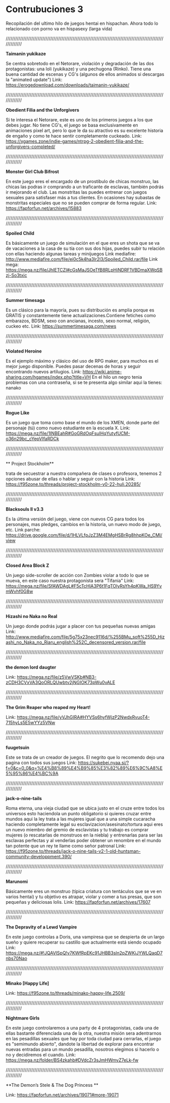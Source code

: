 # Contrubuciones 3

Recopilación del ultimo hilo de juegos hentai en hispachan. Ahora todo lo relacionado con porno va en hispasexy (larga vida)

/////////////////////////////////////////////////////////////////////////////////////////////////////////////

**Taimanin yukikaze** 

Se centra sobretodo en el Netorare, violación y degradación de las dos protagonistas: una loli (yukikaze) 
y una pechugona (Rinko). Tiene una buena cantidad de escenas y CG's (algunos de ellos animados si descargas la "animated update") 
Link: https://erogedownload.com/downloads/taimanin-yukikaze/

/////////////////////////////////////////////////////////////////////////////////////////////////////////////

**Obedient Filia and the Unforgivers** 

Si te interesa el Netorare, este es uno de los primeros juegos a los que debes jugar. 
No tiene CG's, el juego se basa exclusivamente en animaciones pixel art, pero lo que le da su atractivo es su excelente 
historia de engaño y como te hace sentir completamente cuckeado.
Link: https://xgames.zone/indie-games/ntrpg-2-obedient-filia-and-the-unforgivers-completed/

/////////////////////////////////////////////////////////////////////////////////////////////////////////////

**Monster Girl Club Bifrost**

En este juego eres el encargado de un prostibulo de chicas monstruo, las chicas 
las podras ir comprando a un traficante de esclavas, también podrás ir mejorando el club. Las monstritas las 
puedes entrenar con juegos sexuales para satisfaser más a tus clientes. En ocasiones hay subastas de monstritas 
especiales que no se pueden comprar de forma regular.
Link: https://fapforfun.net/archives/15883

/////////////////////////////////////////////////////////////////////////////////////////////////////////////

**Spoiled Child** 

Es básicamente un juego de simulación en el que eres un shota que se va de vacaciones 
a la casa de su tía con sus dos hijas, puedes subir tu relación con ellas haciendo algunas tareas y minijuegos
Link mediafire: http://www.mediafire.com/file/ei0c5k4ha3lr2l3/Spoiled_Child.rar/file
Link mega: https://mega.nz/file/JhIETCZI#cGsMaJSOeTfB8RLpHiNDRF1VBDmaXWqSBzj-So3txic

/////////////////////////////////////////////////////////////////////////////////////////////////////////////

**Summer timesaga** 

Es un clásico para la mayoría, pues su distribución es amplia porque es GRATIS y constantemente 
tiene actualizaciones.Contiene fetiches como embarazos, BDSM, sexo con ancianas, incesto, sexo normal, religión, cuckeo etc.
Link: https://summertimesaga.com/news

/////////////////////////////////////////////////////////////////////////////////////////////////////////////

**Violated Heroine** 

Es el ejemplo máximo y clásico del uso de RPG maker, para muchos es el mejor juego disponible. 
Puedes pasar decenas de horas y seguir encontrando nuevos artilugios.
Link: https://wiki.anime-sharing.com/hgames/index.php?title=VH
En el hilo un negro tenia problemas con una contraseña, si se te presenta algo similar aqui la tienes: nanako

/////////////////////////////////////////////////////////////////////////////////////////////////////////////

**Rogue Like**

Es un juego que toma como base el mundo de los XMEN, donde parte del personaje (tú) como nuevo estudiante en la escuela X.
Link: https://mega.nz/file/1INBEahR#GoGRdOqFsuIHqYutyfUCM-o36n29bc_cYepVIfaRDCk

/////////////////////////////////////////////////////////////////////////////////////////////////////////////

** Project Stockholm** 

trata de secuestrar a nuestra compañera de clases o profesora, tenemos 2 opciones abusar de ellas o hablar y 
seguir con la historia
Link: https://f95zone.to/threads/project-stockholm-v0-22-huli.20285/

/////////////////////////////////////////////////////////////////////////////////////////////////////////////

**Blacksouls II v3.3**

Es la última versión del juego, viene con nuevos CG para todos los personajes, mas pledges, cambios en la historia, un nuevo modo de juego, etc.
Link parche:  https://drive.google.com/file/d/1HLVLfpJzZ3M4EMgHSBrRg8hhpKOe_CMI/view

/////////////////////////////////////////////////////////////////////////////////////////////////////////////

**Closed Area Block Z** 

Un juego side-scroller de acción con Zombies violar a todo lo que se mueva, en este caso nuestra protagonista sera "Tifania"
Link: https://mega.nz/file/SfAWDAgL#F5cTcHlA3P6t1FqTOIyRsYh4pKWa_HS9YvmWvhf0G8w

/////////////////////////////////////////////////////////////////////////////////////////////////////////////

**Hizashi no Naka no Real** 

Un juego donde podrás jugar a placer con tus pequeñas nuevas amigas
Link: http://www.mediafire.com/file/5g75x23nec9116d/%255BMu_soft%255D_Hizashi_no_Naka_no_Riaru_english%252C_decensored_version.rar/file

/////////////////////////////////////////////////////////////////////////////////////////////////////////////

**the demon lord daugter** 

Link: https://mega.nz/file/z5VwVSKb#NB3-zCDH3CVxVA3QoORLQUwbtv2jNGIOK73pWu0vALE

/////////////////////////////////////////////////////////////////////////////////////////////////////////////

**The Grim Reaper who reaped my Heart!** 

Link: https://mega.nz/file/yVJhGIRA#HYVSs6hyfWjzP2NwdxRvuoT4-715hyLs5E5wYYz5VNw

/////////////////////////////////////////////////////////////////////////////////////////////////////////////

**fuugetsuin** 

Este se trata de un creador de juegos. El negrito que lo recomendo dejo una pagina con todos sus juegos
Link: https://sukebei.nyaa.si/?f=0&c=0_0&q=%E4%B8%89%E4%B9%85%E3%82%89%E6%9C%A8%E5%95%86%E4%BC%9A

/////////////////////////////////////////////////////////////////////////////////////////////////////////////

**jack-o-nine-tails** 

Roma eterna, una vieja ciudad que se ubica justo en el cruze entre todos los universos esto haciendola un punto obligatorio 
si quieres cruzar entre mundos aqui la ley trata a las mujeres igual que a una simple cucaracha haciendo completamente legal su esclavizacion/asesinato/tortura 
aqui eres un nuevo miembro del gremio de esclavistas y tu trabajo es comprar mujeres (o rescatarlas de monstruos en la niebla) y entrenarlas para ser las esclavas 
perfectas y al venderlas poder obtener un renombre en el mundo tan potente que un rey te llame como señor patronal 
Link: https://f95zone.to/threads/jack-o-nine-tails-v2-1-old-huntsman-community-developpment.390/

/////////////////////////////////////////////////////////////////////////////////////////////////////////////

**Marunomi**

Básicamente eres un monstruo (típica criatura con tentáculos que se ve en varios hentai) y tu objetivo es atrapar, violar y comer a tus presas, que son 
pequeñas y deliciosas lolis.
Link: https://fapforfun.net/archives/17607

/////////////////////////////////////////////////////////////////////////////////////////////////////////////

**The Depravity of a Lewd Vampire**

En este juego controlas a Doris, una vampiresa que se despierta de un largo sueño y quiere recuperar su castillo que actualmente
está siendo ocupado
Link: https://mega.nz/#!JQAVlSpQ!v7KWfRpEKc91JHBB3sln2pZWKiJYWLQaqD7nbs70Nao

/////////////////////////////////////////////////////////////////////////////////////////////////////////////

**Minako [Happy Life]** 

Link: https://f95zone.to/threads/minako-happy-life.2509/

/////////////////////////////////////////////////////////////////////////////////////////////////////////////

**Nightmare Girls**

En este juego controlaremos a una party de 4 protagonistas, cada una de ellas bastante diferenciada una de la otra, nuestra misión sera adentrarnos 
en las pesadillas sexuales que hay por toda ciudad para cerrarlas, el juego es "semimundo abierto", dandote la libertad de explorar para encontrar nuevas entradas 
para un mundo pesadilla, nosotros elegimos si hacerlo o no y decidiremos el cuando.
Link: https://mega.nz/folder/BS4zkahb#DVdcZr3sJmHWmvZ7eLk-fw

/////////////////////////////////////////////////////////////////////////////////////////////////////////////

**The Demon’s Stele & The Dog Princess ** 

Link: https://fapforfun.net/archives/19071#more-19071

